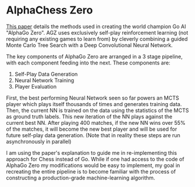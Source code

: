 # AlphaChess Zero

[This paper](https://www.nature.com/articles/nature24270.epdf?author_access_token=VJXbVjaSHxFoctQQ4p2k4tRgN0jAjWel9jnR3ZoTv0PVW4gB86EEpGqTRDtpIz-2rmo8-KG06gqVobU5NSCFeHILHcVFUeMsbvwS-lxjqQGg98faovwjxeTUgZAUMnRQ) details the methods used in creating the world champion Go AI 
"AlphaGo Zero".  AGZ uses exclusively self-play reinforcement learning (not
requiring any existing games to learn from) by cleverly combining a guided 
Monte Carlo Tree Search with a Deep Convolutional Neural Network.

The key components of AlphaGo Zero are arranged in a 3 stage pipeline, with
each component feeding into the next.  These components are:

1. Self-Play Data Generation
2. Neural Network Training
3. Player Evaluation

First, the best performing Neural Network seen so far powers an MCTS player
which plays itself thousands of times and generates training data.  Then,
the current NN is trained on the data using the statistics of the MCTS as ground
truth labels.  This new iteration of the NN plays against the current best NN.
After playing 400 matches, if the new NN wins over 55% of the matches, it will
become the new best player and will be used for future self-play data generation.
(Note that in reality these steps are run asynchronously in parallel)

I am using the paper's explanation to guide me in re-implementing this approach
for Chess instead of Go.  While if one had access to the code of AlphaGo Zero my
modifications would be easy to implement, my goal in recreating the entire pipeline
is to become familiar with the process of constructing a production-grade machine-learning
algorithm.
